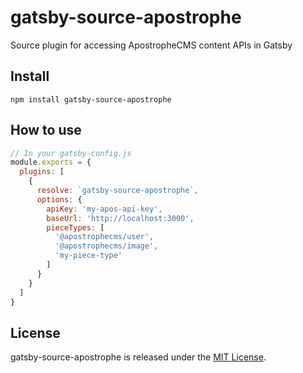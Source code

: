 # gatsby-source-apostrophe

Source plugin for accessing ApostropheCMS content APIs in Gatsby

## Install

`npm install gatsby-source-apostrophe`

## How to use

```javascript
// In your gatsby-config.js
module.exports = {
  plugins: [
    {
      resolve: `gatsby-source-apostrophe`,
      options: {
        apiKey: 'my-apos-api-key',
        baseUrl: 'http://localhost:3000',
        pieceTypes: [
          '@apostrophecms/user',
          '@apostrophecms/image',
          'my-piece-type'
        ]
      }
    }
  ]
}
```

## License
 gatsby-source-apostrophe is released under the [MIT License](https://github.com/punkave/apostrophe/blob/master/LICENSE.md).
